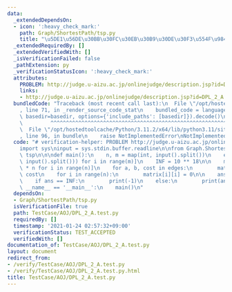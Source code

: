 ```yaml
---
data:
  _extendedDependsOn:
  - icon: ':heavy_check_mark:'
    path: Graph/ShortestPath/tsp.py
    title: "\u5DE1\u56DE\u30BB\u30FC\u30EB\u30B9\u30DE\u30F3\u554F\u984C"
  _extendedRequiredBy: []
  _extendedVerifiedWith: []
  _isVerificationFailed: false
  _pathExtension: py
  _verificationStatusIcon: ':heavy_check_mark:'
  attributes:
    PROBLEM: http://judge.u-aizu.ac.jp/onlinejudge/description.jsp?id=DPL_2_A
    links:
    - http://judge.u-aizu.ac.jp/onlinejudge/description.jsp?id=DPL_2_A
  bundledCode: "Traceback (most recent call last):\n  File \"/opt/hostedtoolcache/Python/3.11.2/x64/lib/python3.11/site-packages/onlinejudge_verify/documentation/build.py\"\
    , line 71, in _render_source_code_stat\n    bundled_code = language.bundle(stat.path,\
    \ basedir=basedir, options={'include_paths': [basedir]}).decode()\n          \
    \         ^^^^^^^^^^^^^^^^^^^^^^^^^^^^^^^^^^^^^^^^^^^^^^^^^^^^^^^^^^^^^^^^^^^^^^^^^^^^^^^^^\n\
    \  File \"/opt/hostedtoolcache/Python/3.11.2/x64/lib/python3.11/site-packages/onlinejudge_verify/languages/python.py\"\
    , line 96, in bundle\n    raise NotImplementedError\nNotImplementedError\n"
  code: "# verification-helper: PROBLEM http://judge.u-aizu.ac.jp/onlinejudge/description.jsp?id=DPL_2_A\n\
    import sys\ninput = sys.stdin.buffer.readline\n\nfrom Graph.ShortestPath.tsp import\
    \ tsp\n\n\ndef main():\n    n, m = map(int, input().split())\n    edges = [list(map(int,\
    \ input().split())) for i in range(m)]\n    INF = 10 ** 18\n\n    matrix = [[INF]\
    \ * n for i in range(n)]\n    for a, b, cost in edges:\n        matrix[a][b] =\
    \ cost\n    for i in range(n):\n        matrix[i][i] = 0\n\n    ans, path = tsp(matrix)\n\
    \    if ans == INF:\n        print(-1)\n    else:\n        print(ans)\n\n\nif\
    \ __name__ == '__main__':\n    main()\n"
  dependsOn:
  - Graph/ShortestPath/tsp.py
  isVerificationFile: true
  path: TestCase/AOJ/DPL_2_A.test.py
  requiredBy: []
  timestamp: '2021-01-24 02:57:32+09:00'
  verificationStatus: TEST_ACCEPTED
  verifiedWith: []
documentation_of: TestCase/AOJ/DPL_2_A.test.py
layout: document
redirect_from:
- /verify/TestCase/AOJ/DPL_2_A.test.py
- /verify/TestCase/AOJ/DPL_2_A.test.py.html
title: TestCase/AOJ/DPL_2_A.test.py
---
```

